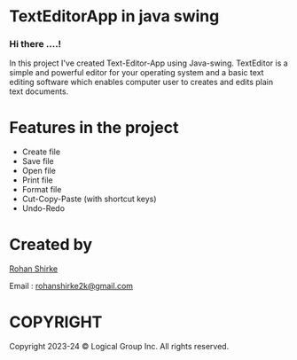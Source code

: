 # TextEditorApp in java swing

### Hi there ....!
In this project I've created Text-Editor-App using Java-swing.
TextEditor is a simple and powerful editor for your operating system 
and a basic text editing software which enables computer user to creates and edits plain text documents.

# Features in the project
 
* Create file
* Save file
* Open file
* Print file
* Format file
* Cut-Copy-Paste (with shortcut keys)
* Undo-Redo

# Created by

[Rohan Shirke](https://github.com/rohanshirke00)

Email : rohanshirke2k@gmail.com

# COPYRIGHT

Copyright 2023-24 © Logical Group Inc.
All rights reserved.